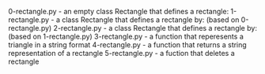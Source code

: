 0-rectangle.py - an empty class Rectangle that defines a rectangle:
1-rectangle.py - a class Rectangle that defines a rectangle by: (based on 0-rectangle.py)
2-rectangle.py - a class Rectangle that defines a rectangle by: (based on 1-rectangle.py)
3-rectangle.py - a function that reperesents a triangle in a string format
4-rectangle.py - a function that returns a string representation of a rectangle
5-rectangle.py - a fuction that deletes a rectangle
